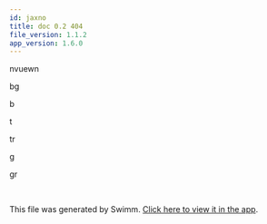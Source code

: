 ```yaml
---
id: jaxno
title: doc 0.2 404
file_version: 1.1.2
app_version: 1.6.0
---
```


nvuewn

bg

b

t

tr

g

gr

<br/>

This file was generated by Swimm. [Click here to view it in the app](http://localhost:5002/repos/Z2l0aHViJTNBJTNBTm9hUmVwbyUzQSUzQU5vYW96ZXI=/docs/jaxno).
